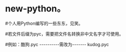 # new-python。

#个人用Python编写的一些东东，见笑。

#若文件后缀为pyc，需要把文件名转换非中文名字才可使用。

#例如：酷狗.pyc ----------需改为-------   kudog.pyc
